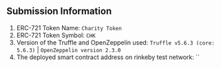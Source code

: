 ## Submission Information
1) ERC-721 Token Name: `Charity Token`
2) ERC-721 Token Symbol: `CHK`
3) Version of the Truffle and OpenZeppelin used: `Truffle v5.6.3 (core: 5.6.3)` | `OpenZeppelin version 2.3.0`
4) The deployed smart contract address on rinkeby test network: ``
